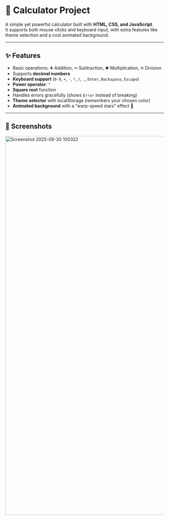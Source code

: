 # 🔢 Calculator Project  

A simple yet powerful calculator built with **HTML, CSS, and JavaScript**.  
It supports both mouse clicks and keyboard input, with extra features like theme selection and a cool animated background.  

---

## ✨ Features
- Basic operations: ➕ Addition, ➖ Subtraction, ✖ Multiplication, ➗ Division  
- Supports **decimal numbers**  
- **Keyboard support** (`0-9`, `+`, `-`, `*`, `/`, `.`, `Enter`, `Backspace`, `Escape`)  
- **Power operator**: `^`
- **Square root** function  
- Handles errors gracefully (shows `Error` instead of breaking)  
- **Theme selector** with localStorage (remembers your chosen color)  
- **Animated background** with a “warp-speed stars” effect 🚀  

---

## 📸 Screenshots
<img width="1920" height="1200" alt="Screenshot 2025-08-30 100322" src="https://github.com/user-attachments/assets/44b6d0c9-c9fa-44d4-8a0f-9d366ada7db4" />



